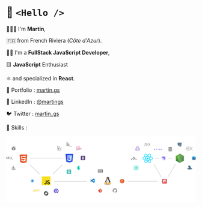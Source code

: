 # 👋 `<Hello />`

🙋🏻‍♂️ I'm __Martin__,

🇫🇷 from French Riviera (_Côte d'Azur_).

👨‍💻 I'm a **FullStack JavaScript Developer**,

🟨 **JavaScript** Enthusiast

⚛️ and specialized in **React**.

🔗 Portfolio : [martin.gs](https://martin.gs)

💼 LinkedIn : [@martings](https://www.linkedin.com/in/martings/)

🐦 Twitter : [martin_gs](https://twitter.com/__martin_gs__)

🎯 Skills :

![skills](/images/skills_martin_gs.svg)
